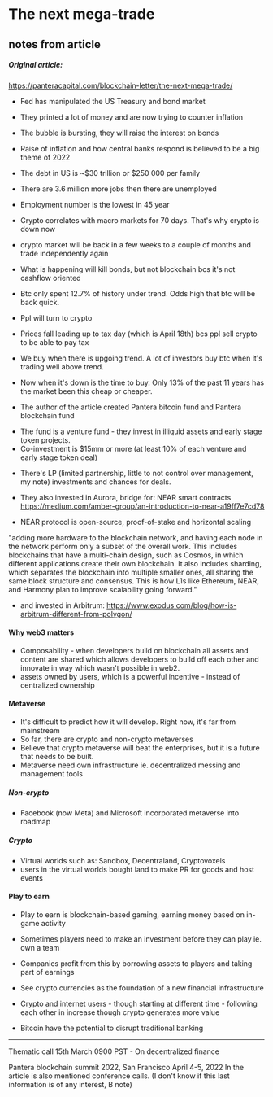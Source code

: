 # The next mega-trade
## notes from article
##### Original article:
https://panteracapital.com/blockchain-letter/the-next-mega-trade/

* Fed has manipulated the US Treasury and bond market 
* They printed a lot of money and are now trying to counter inflation
* The bubble is bursting, they will raise the interest on bonds
* Raise of inflation and how central banks respond is believed to be a big theme of 2022 
* The debt in US is ~$30 trillion or $250 000 per family
* There are 3.6 million more jobs then there are unemployed
* Employment number is the lowest in 45 year
* Crypto correlates with macro markets for 70 days. That's why crypto is down now
* crypto market will be back in a few weeks to a couple of months and trade independently again 
* What is happening will kill bonds, but not blockchain bcs it's not cashflow oriented
* Btc only spent 12.7% of history under trend. Odds high that btc will be back quick.
* Ppl will turn to crypto
* Prices fall leading up to tax day (which is April 18th) bcs ppl sell crypto to be able to pay tax
* We buy when there is upgoing trend. A lot of investors buy btc when it's trading well above trend. 
* Now when it's down is the time to buy. Only 13% of the past 11 years has the market been this cheap 
or cheaper. 

* The author of the article created Pantera bitcoin fund and Pantera blockchain fund
- The fund is a venture fund - they invest in illiquid assets and early stage token projects.
- Co-investment is $15mm or more (at least 10% of each venture and early stage token deal) 
* There's LP (limited partnership, little to not control over management, my note) investments and chances 
for deals. 
* They also invested in Aurora, bridge for:
NEAR smart contracts
https://medium.com/amber-group/an-introduction-to-near-a19ff7e7cd78

* NEAR protocol is open-source, proof-of-stake and horizontal scaling

"adding more hardware to the blockchain network, and having each node in the network perform only a 
subset of the overall work. This includes blockchains that have a multi-chain design, such as Cosmos, in 
which different applications create their own blockchain. It also includes sharding, which separates the 
blockchain into multiple smaller ones, all sharing the same block structure and consensus. This is how 
L1s like Ethereum, NEAR, and Harmony plan to improve scalability going forward."

* and invested in Arbitrum:
https://www.exodus.com/blog/how-is-arbitrum-different-from-polygon/

#### Why web3 matters
* Composability - when developers build on blockchain all assets and content are shared which allows 
developers to build off each other and innovate in way which wasn't possible in web2. 
* assets owned by users, which is a powerful incentive - instead of centralized ownership

#### Metaverse
* It's difficult to predict how it will develop. Right now, it's far from mainstream 
* So far, there are crypto and non-crypto metaverses
* Believe that crypto metaverse will beat the enterprises, but it is a future that needs to be built. 
* Metaverse need own infrastructure ie. decentralized messing and management tools

##### Non-crypto
* Facebook (now Meta) and Microsoft incorporated metaverse into roadmap

##### Crypto
* Virtual worlds such as: Sandbox, Decentraland, Cryptovoxels
* users in the virtual worlds bought land to make PR for goods and host events

#### Play to earn 
* Play to earn is blockchain-based gaming, earning money based on in-game activity
* Sometimes players need to make an investment before they can play ie. own a team 
* Companies profit from this by borrowing assets to players and taking part of earnings 

* See crypto currencies as the foundation of a new financial infrastructure 
* Crypto and internet users - though starting at different time - following each other in increase though 
crypto generates more value

* Bitcoin have the potential to disrupt traditional banking

*****************************************************
Thematic call 15th March 0900 PST - On decentralized finance

Pantera blockchain summit 2022, San Francisco April 4-5, 2022
In the article is also mentioned conference calls. 
(I don't know if this last information is of any interest, B note)
